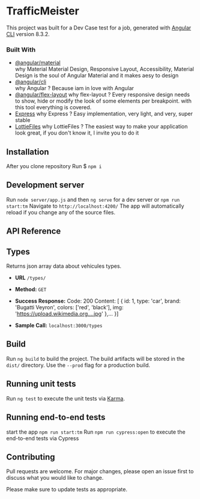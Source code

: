 # TrafficMeister

This project was built for a Dev Case test for a job,
generated with [Angular CLI](https://github.com/angular/angular-cli) version 8.3.2.

### Built With

* [@angular/material](https://material.angular.io/)  
    why Material
    Material Design, Responsive Layout, Accessibility, Material Design is the soul of Angular Material and it makes aesy to design
* [@angular/cli](https://angular.io/)  
    why Angular ?
    Because iam in love with Angular
* [@angular/flex-layout](https://github.com/angular/flex-layout)
    why flex-layout ?
    Every responsive design needs to show, hide or modify the look of some elements per breakpoint. 
    with this tool everything is covered.
* [Express](https://expressjs.com)
    why Express ?
    Easy implementation, very light, and very, super stable  
* [LottieFiles](https://lottiefiles.com/)
    why LottieFiles ?
    The easiest way to make your application look great, if you don't know it, I invite you to do it

## Installation

After you clone repository
Run $ `npm i`

## Development server

Run `node server/app.js` and then `ng serve` for a dev server or `npm run start:tm`
Navigate to `http://localhost:4200/` The app will automatically reload if you change any of the source files.

## API Reference

**Types**
----
  Returns json array data about vehicules types.

* **URL**
  `/types/`

* **Method:**
  `GET`
  
* **Success Response:**
Code: 200
Content:  [
    {
      id: 1,
      type: 'car',
      brand: 'Bugatti Veyron',
      colors: ['red', 'black'],
      img: 'https://upload.wikimedia.org....jpg'
    },...
    }]

* **Sample Call:**
`localhost:3000/types`

## Build

Run `ng build` to build the project. The build artifacts will be stored in the `dist/` directory. Use the `--prod` flag for a production build.

## Running unit tests

Run `ng test` to execute the unit tests via [Karma](https://karma-runner.github.io).

## Running end-to-end tests
start the app `npm run start:tm`
Run `npm run cypress:open` to execute the end-to-end tests via Cypress

## Contributing
Pull requests are welcome. For major changes, please open an issue first to discuss what you would like to change.

Please make sure to update tests as appropriate.
